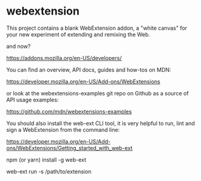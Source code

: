 # webextension

This project contains a blank WebExtension addon, a "white canvas" for your new experiment of
extending and remixing the Web.


and now?

  https://addons.mozilla.org/en-US/developers/

You can find an overview, API docs, guides and how-tos on MDN:

  https://developer.mozilla.org/en-US/Add-ons/WebExtensions

or look at the webextensions-examples git repo on Github as a source of API usage examples:

  https://github.com/mdn/webextensions-examples

You should also install the web-ext CLI tool, it is very helpful to run, lint and sign
a WebExtension from the command line:

  https://developer.mozilla.org/en-US/Add-ons/WebExtensions/Getting_started_with_web-ext

  npm (or yarn) install -g web-ext

  web-ext run -s /path/to/extension

